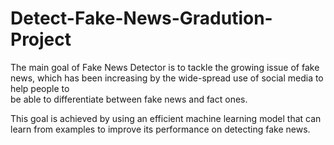 # Detect-Fake-News-Gradution-Project

The main goal of Fake News Detector is to tackle the growing issue of fake news, which has been increasing by the wide-spread use of social media to help people to<br/> be able to differentiate between fake news and fact ones.

This goal is achieved by using an efficient machine learning model that can learn from examples to improve its performance on detecting fake news.
